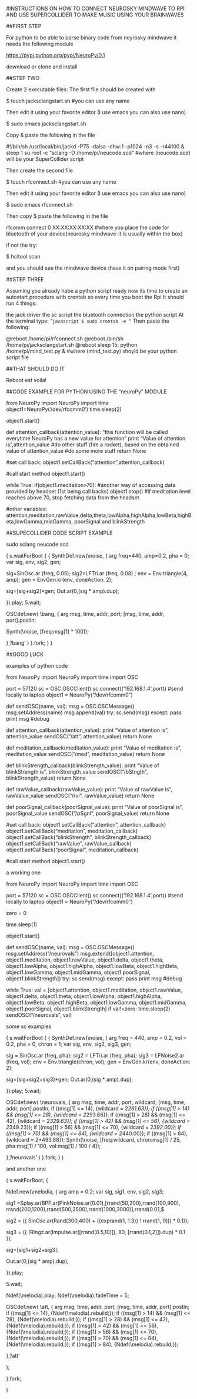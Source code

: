 #INSTRUCTIONS ON HOW TO CONNECT NEUROSKY MINDWAVE TO RPI AND USE SUPERCOLLIDER TO MAKE MUSIC USING YOUR BRAINWAVES

##FIRST STEP

For python to be able to parse binary code from neyrosky mindwave it needs the following module

https://pypi.python.org/pypi/NeuroPy/0.1

download or clone and install

##STEP TWO

Create 2 executable files: The first file should be created with

$ touch jacksclangstart.sh #you can use any name

Then edit it using your favorite editor (I use emacs you can also use nano)

$ sudo emacs jacksclangstart.sh

Copy & paste the following in the file

#!/bin/sh /usr/local/bin/jackd -P75 -dalsa -dhw:1 -p1024 -n3 -s -r44100 & sleep 1 su root -c “sclang -D /home/pi/neucode.scd” #where (neucode.scd) will be your SuperCollider script

Then create the second file

$ touch rfconnect.sh #you can use any name

Then edit it using your favorite editor (I use emacs you can also use nano)

$ sudo emacs rfconnect.sh

Then copy $ paste the following in the file

rfcomm connect 0 XX:XX:XX:XX:XX #where you place the code for bluetooth of your device(neurosky mindwave-it is usually within the box)

if not the try:

$ hcitool scan

and you should see the mindwave device (have it on pairing mode first)

##STEP THREE

Assuming you already habe a python script ready now its time to create an autostart procedure with crontab so every time you boot the Rpi It should run 4 things:

the jack driver
the sc script
the bluetooth connection
the python script
At the terminal type: “`javascript $ sudo crontab -e “` Then paste the following:

@reboot /home/pi/rfconnect.sh @reboot /bin/sh /home/pi/jacksclangstart.sh @reboot sleep 15; python /home/pi/mind_test.py & #where (mind_test.py) shoyld be your python script file

##THAT SHOULD DO IT

Reboot est voila!

##CODE EXAMPLE FOR PYTHON USING THE “neuroPy” MODULE

from NeuroPy import NeuroPy import time object1=NeuroPy(‘/dev/rfcomm0’) time.sleep(2)

object1.start()

def attention_callback(attention_value): “this function will be called everytime NeuroPy has a new value for attention” print “Value of attention is”,attention_value #do other stuff (fire a rocket), based on the obtained value of attention_value #do some more stuff return None

#set call back: object1.setCallBack(“attention”,attention_callback)

#call start method object1.start()

while True: if(object1.meditation>70): #another way of accessing data provided by headset (1st being call backs) object1.stop() #if meditation level reaches above 70, stop fetching data from the headset

#other variables: attention,meditation,rawValue,delta,theta,lowAlpha,highAlpha,lowBeta,highBeta,lowGamma,midGamma, poorSignal and blinkStrength

##SUPECOLLIDER CODE SCRIPT EXAMPLE

sudo sclang neucode.scd

( s.waitForBoot { { SynthDef.new(\noise, { arg freq=440, amp=0.2, pha = 0; var sig, env, sig2, gen;

sig=SinOsc.ar (freq, 0.05); sig2=LFTri.ar (freq, 0.08) ; env = Env.triangle(4, amp); gen = EnvGen.kr(env, doneAction: 2);

sig=[sig+sig2]*gen; Out.ar(0,(sig * amp).dup);

}).play; 5.wait;

OSCdef.new( \bang, { arg msg, time, addr, port; [msg, time, addr, port].postln;

Synth(\noise, [freq:msg[1] * 100]);

},’/bang’ ) }.fork; } )

##GOOD LUCK

examples of python code

from NeuroPy import NeuroPy import time import OSC

port = 57120 sc = OSC.OSCClient() sc.connect((‘192.168.1.4’,port)) #send locally to laptop object1 = NeuroPy(“/dev/rfcomm0”)

def sendOSC(name, val): msg = OSC.OSCMessage() msg.setAddress(name) msg.append(val) try: sc.send(msg) except: pass print msg #debug

def attention_callback(attention_value): print “Value of attention is”, attention_value sendOSC(“/att”, attention_value) return None

def meditation_callback(meditation_value): print “Value of meditation is”, meditation_value sendOSC(“/med”, meditation_value) return None

def blinkStrength_callback(blinkStrength_value): print “Value of blinkStrength is”, blinkStrength_value sendOSC(“/bStngth”, blinkStrength_value) return None

def rawValue_callback(rawValue_value): print “Value of rawValue is”, rawValue_value sendOSC(“/rvl”, rawValue_value) return None

def poorSignal_callback(poorSignal_value): print “Value of poorSignal is”, poorSignal_value sendOSC(“/pSgnl”, poorSignal_value) return None

#set call back: object1.setCallBack(“attention”, attention_callback) object1.setCallBack(“meditation”, meditation_callback) object1.setCallBack(“blinkStrength”, blinkStrength_callback) object1.setCallBack(“rawValue”, rawValue_callback) object1.setCallBack(“poorSignal”, meditation_callback)

#call start method object1.start()

a working one

from NeuroPy import NeuroPy import time import OSC

port = 57120 sc = OSC.OSCClient() sc.connect((‘192.168.1.4’,port)) #send locally to laptop object1 = NeuroPy(“/dev/rfcomm0”)

zero = 0

time.sleep(1)

object1.start()

def sendOSC(name, val): msg = OSC.OSCMessage() msg.setAddress(“/neurovals”) msg.extend([object1.attention, object1.meditation, object1.rawValue, object1.delta, object1.theta, object1.lowAlpha, object1.highAlpha, object1.lowBeta, object1.highBeta, object1.lowGamma, object1.midGamma, object1.poorSignal, object1.blinkStrength]) try: sc.send(msg) except: pass print msg #debug

while True: val = [object1.attention, object1.meditation, object1.rawValue, object1.delta, object1.theta, object1.lowAlpha, object1.highAlpha, object1.lowBeta, object1.highBeta, object1.lowGamma, object1.midGamma, object1.poorSignal, object1.blinkStrength] if val!=zero: time.sleep(2) sendOSC(“/neurovals”, val)

some sc examples

( s.waitForBoot { { SynthDef.new(\noise, { arg freq = 440, amp = 0.2, vol = 0.2, pha = 0, chron = 1; var sig, env, sig2, sig3, gen;

sig = SinOsc.ar (freq, pha); sig2 = LFTri.ar (freq, pha); sig3 = LFNoise2.ar (freq, vol); env = Env.triangle(chron, vol); gen = EnvGen.kr(env, doneAction: 2);

sig=[sig+sig2+sig3]*gen; Out.ar(0,(sig * amp).dup);

}).play; 5.wait;

OSCdef.new( \neurovals, { arg msg, time, addr, port, wildcard; [msg, time, addr, port].postln; if ((msg[1] <= 14), {wildcard = 2*261.63}); if ((msg[1] > 14) && (msg[1] <= 28), {wildcard = 2*293.66}); if ((msg[1] > 28) && (msg[1] <= 42), {wildcard = 2*329.63}); if ((msg[1] > 42) && (msg[1] <= 56), {wildcard = 2*349.23}); if ((msg[1] > 56) && (msg[1] <= 70), {wildcard = 2*392.00}); if ((msg[1] > 70) && (msg[1] <= 84), {wildcard = 2*440.00}); if ((msg[1] > 84), {wildcard = 2*493.88}); Synth(\noise, [freq:wildcard, chron:msg[1] / 25, pha:msg[1] / 100, vol:msg[1] / 100 / 4]);

},’/neurovals’ ) }.fork; } )

and another one

( s.waitForBoot; {

Ndef.new(\melodia, { arg amp = 0.2; var sig, sig1, env, sig2, sig3;

sig1 =Splay.ar(BPF.ar(PinkNoise.ar(0.01),[rrand(50,200),rrand(100,900), rrand(200,1200),rrand(500,2500),rrand(1000,3000)],rrand(0.01,$

sig2 = ({ SinOsc.ar(Rand(300,400) + ({exprand(1, 1.3)} ! rrand(1, 9))) * 0.1});

sig3 = ({ (Ringz.ar(Impulse.ar([rrand(0.5,10)]), 80, [rrand(0.1,2)]).dup) * 0.1 });

sig=[sig1+sig2+sig3];

Out.ar(0,(sig * amp).dup);

}).play;

5.wait;

Ndef(\melodia).play; Ndef(\melodia).fadeTime = 5;

OSCdef.new( \att, { arg msg, time, addr, port; [msg, time, addr, port].postln; if ((msg[1] <= 14), {Ndef(\melodia).rebuild;}); if ((msg[1] > 14) && (msg[1] <= 28), {Ndef(\melodia).rebuild;}); if ((msg[1] > 28) && (msg[1] <= 42), {Ndef(\melodia).rebuild;}); if ((msg[1] > 42) && (msg[1] <= 56), {Ndef(\melodia).rebuild;}); if ((msg[1] > 56) && (msg[1] <= 70), {Ndef(\melodia).rebuild;}); if ((msg[1] > 70) && (msg[1] <= 84), {Ndef(\melodia).rebuild;}); if ((msg[1] > 84), {Ndef(\melodia).rebuild;});

},’/att’

);

}.fork;

)
